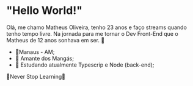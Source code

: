 # "Hello World!"

Olá, me chamo Matheus Oliveira, tenho 23 anos e faço streams quando tenho tempo livre. Na jornada para me tornar o Dev Front-End que o Matheus de 12 anos sonhava em ser. 🚀

- 📍Manaus - AM;
- 📖 Amante dos Mangás;
- 📝 Estudando atualmente Typescrip e Node (back-end);

🚀Never Stop Learning🚀

